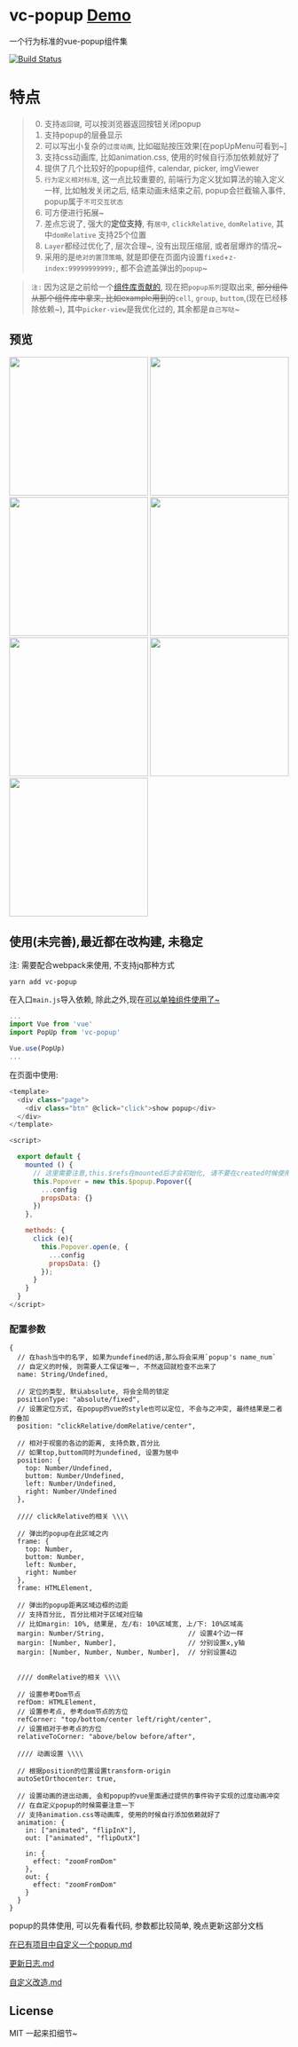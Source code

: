 # vc-popup [Demo](https://deepkolos.github.io/vc-popup/)

一个行为标准的vue-popup组件集

[![Build Status](https://travis-ci.org/deepkolos/vc-popup.svg?branch=master)](https://travis-ci.org/deepkolos/vc-popup)

# 特点

> 0. 支持`返回键`, 可以按浏览器返回按钮关闭popup
> 0. 支持popup的层叠显示
> 1. 可以写出小复杂的`过度动画`, 比如磁贴按压效果[在popUpMenu可看到~]
> 2. 支持css动画库, 比如animation.css, 使用的时候自行添加依赖就好了
> 3. 提供了几个比较好的popup组件, calendar, picker, imgViewer
> 4. `行为定义相对标准`, 这一点比较重要的, 前端行为定义犹如算法的输入定义一样, 比如触发关闭之后, 结束动画未结束之前, popup会拦截输入事件, popup属于`不可交互状态`
> 5. 可方便进行拓展~
> 6. 差点忘说了, 强大的**定位支持**, 有`居中`, `clickRelative`, `domRelative`, 其中`domRelative` 支持25个位置
> 7. `Layer`都经过优化了, 层次合理~, 没有出现压缩层, 或者层爆炸的情况~
> 8. 采用的是`绝对的置顶策略`, 就是即便在页面内设置`fixed`+`z-index:99999999999;`, 都不会遮盖弹出的`popup`~

> `注:` 因为这是之前给一个[组件库贡献的](https://github.com/tianyong90/we-vue/pull/17), 现在把`popup系列`提取出来, ~~部分组件从那个组件库中拿来, 比如example用到的~~`cell`, `group`, `buttom`,(现在已经移除依赖~), 其中`picker-view`是我优化过的, 其余都是`自己写哒`~ 


## 预览

<div>
  <img src="https://raw.githubusercontent.com/deepkolos/vc-popup/master/static/domRelative-25-location.png" width = "250" alt="" style="display:inline-block;"/>
  <img src="https://raw.githubusercontent.com/deepkolos/vc-popup/master/static/popup-position.gif" width = "250" alt="" style="display:inline-block;"/>
  <img src="https://raw.githubusercontent.com/deepkolos/vc-popup/master/static/popup-calendar.gif" width = "250" alt="" style="display:inline-block;"/>
  <img src="https://raw.githubusercontent.com/deepkolos/vc-popup/master/static/popup-picker.gif" width = "250" alt="" style="display:inline-block;"/>
  <img src="https://raw.githubusercontent.com/deepkolos/vc-popup/master/static/popup-img-viewer.gif" width = "250" alt="" style="display:inline-block;"/>
  <img src="https://raw.githubusercontent.com/deepkolos/vc-popup/master/static/popup-img-viewer-slow.gif" width = "250" alt="" style="display:inline-block;"/>
  <img src="https://raw.githubusercontent.com/deepkolos/vc-popup/master/static/popup-tile-press.gif" width = "250" alt="" style="display:inline-block;"/>
</div>

## 使用(未完善),最近都在改构建, 未稳定

注: 需要配合webpack来使用, 不支持jq那种方式

```shell
yarn add vc-popup
```

在入口`main.js`导入依赖, 除此之外,现在[可以单独组件使用了~](https://www.npmjs.com/~deepkolos)

```javascript
...
import Vue from 'vue'
import PopUp from 'vc-popup'

Vue.use(PopUp)
...
```

在页面中使用:

```javascript
<template>
  <div class="page">
    <div class="btn" @click="click">show popup</div>
  </div>
</template>

<script>

  export default {
    mounted () {
      // 这里需要注意,this.$refs在mounted后才会初始化, 请不要在created时候使用
      this.Popover = new this.$popup.Popover({
        ...config
        propsData: {}
      })
    },

    methods: {
      click (e){
        this.Popover.open(e, {
          ...config
          propsData: {}
        });
      }
    }
  }
</script>
```

### 配置参数
```
{
  // 在hash当中的名字, 如果为undefined的话,那么将会采用`popup's name_num`
  // 自定义的时候, 则需要人工保证唯一, 不然返回就检查不出来了
  name: String/Undefined, 

  // 定位的类型, 默认absolute, 将会全局的锁定
  positionType: "absolute/fixed", 
  // 设置定位方式, 在popup的vue的style也可以定位, 不会与之冲突, 最终结果是二者的叠加
  position: "clickRelative/domRelative/center",

  // 相对于视窗的各边的距离, 支持负数,百分比
  // 如果top,buttom同时为undefined, 设置为居中
  position: {
    top: Number/Undefined,
    buttom: Number/Undefined,
    left: Number/Undefined,
    right: Number/Undefined
  },

  //// clickRelative的相关 \\\\

  // 弹出的popup在此区域之内
  frame: {
    top: Number,
    buttom: Number,
    left: Number,
    right: Number
  },
  frame: HTMLElement,

  // 弹出的popup距离区域边框的边距
  // 支持百分比, 百分比相对于区域对应轴
  // 比如margin: 10%, 结果是, 左/右: 10%区域宽, 上/下: 10%区域高
  margin: Number/String,                     // 设置4个边一样
  margin: [Number, Number],                  // 分别设置x,y轴
  margin: [Number, Number, Number, Number],  // 分别设置4边


  //// domRelative的相关 \\\\

  // 设置参考Dom节点
  refDom: HTMLElement,
  // 设置参考点, 参考dom节点的方位
  refCorner: "top/bottom/center left/right/center",
  // 设置相对于参考点的方位
  relativeToCorner: "above/below before/after",

  //// 动画设置 \\\\

  // 根据position的位置设置transform-origin
  autoSetOrthocenter: true,

  // 设置动画的进出动画, 会和popup的vue里面通过提供的事件钩子实现的过度动画冲突
  // 在自定义popup的时候需要注意一下
  // 支持animation.css等动画库, 使用的时候自行添加依赖就好了
  animation: {
    in: ["animated", "flipInX"],
    out: ["animated", "flipOutX"]

    in: {
      effect: "zoomFromDom"
    },
    out: {
      effect: "zoomFromDom"
    }
  }
}
```

popup的具体使用, 可以先看看代码, 参数都比较简单, 晚点更新这部分文档

[在已有项目中自定义一个popup.md](https://github.com/deepkolos/vc-popup/blob/master/doc/create-a-custom-popup.md)

[更新日志.md](https://github.com/deepkolos/vc-popup/blob/master/doc/update-log.md)

[自定义改造.md](https://github.com/deepkolos/vc-popup/blob/master/doc/contribution.md)


## License

MIT 一起来扣细节~